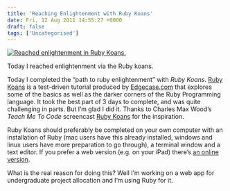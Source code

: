 ```yaml
---
title: 'Reaching Enlightenment with Ruby Koans'
date: Fri, 12 Aug 2011 14:55:27 +0000
draft: false
tags: ['Uncategorised']
---
```


[![Reached enlightenment in Ruby Koans.](http://res.cloudinary.com/swansea-university/image/upload/h_265,w_300/v1418042855/ruby_koans_xbkygu.png "Reached enlightenment")](http://blog.cpjobling.me/2011/08/12/reaching-enlightenment-with-ruby-koans/ruby_koans/)

Today I reached enlightenment via the Ruby koans.

Today I completed the “path to ruby enlightenment” with _Ruby Koans_. [Ruby Koans](http://rubykoans.com/) is a test-driven tutorial produced by [Edgecase.com](http://edgecase.com/) that explores some of the basics as well as the darker corners of the Ruby Programming language. It took the best part of 3 days to complete, and was quite challenging in parts. But I’m glad I did it. Thanks to Charles Max Wood’s _Teach Me To Code_ screencast [Ruby Koans](http://teachmetocode.com/screencasts/ruby-koans/) for the inspiration.

Ruby Koans should preferably be completed on your own computer with an installation of Ruby (mac users have this already installed, windows and linux users have more preparation to go through), a terminal window and a text editor. If you prefer a web version (e.g. on your iPad) there’s [an online version](http://koans.heroku.com/).

What is the real reason for doing this? Well I’m working on a web app for undergraduate project allocation and I’m using Ruby for it.